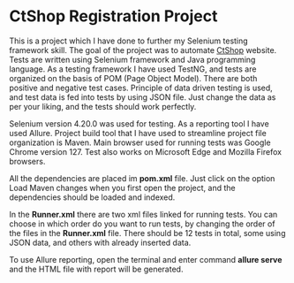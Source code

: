 
# CtShop Registration Project

This is a project which I have done to further my Selenium testing framework skill. The goal of the project was to automate [CtShop](https://ctshop.rs) website. Tests are written using Selenium framework and Java programming language. As a testing framework I have used TestNG, and tests are organized on the basis of POM (Page Object Model). There are both positive and negative test cases. Principle of data driven testing is used, and test data is fed into tests by using JSON file. Just change the data as per your liking, and the tests should work perfectly.

Selenium version 4.20.0 was used for testing. As a reporting tool I have used Allure. Project build tool that I have used to streamline project file organization is Maven. Main browser used for running tests was Google Chrome version 127. Test also works on Microsoft Edge and Mozilla Firefox browsers.

All the dependencies are placed im **pom.xml** file. Just click on the option Load Maven changes when you first open the project, and the dependencies should be loaded and indexed.

In the **Runner.xml** there are two xml files linked for running tests. You can choose in which order do you want to run tests, by changing the order of the files in the **Runner.xml** file. There should be 12 tests in total, some using JSON data, and others with already inserted data. 

To use Allure reporting, open the terminal and enter command **allure serve** and the HTML file with report will be generated. 
